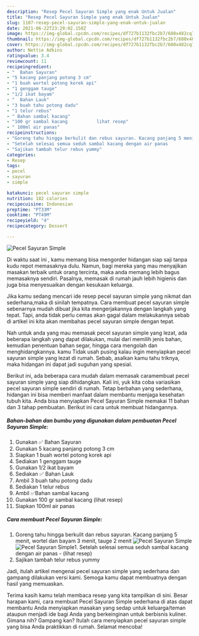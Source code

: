 ```yaml
---
description: "Resep Pecel Sayuran Simple yang enak Untuk Jualan"
title: "Resep Pecel Sayuran Simple yang enak Untuk Jualan"
slug: 1107-resep-pecel-sayuran-simple-yang-enak-untuk-jualan
date: 2021-06-22T23:29:02.158Z
image: https://img-global.cpcdn.com/recipes/df727b1132fbc2b7/680x482cq70/pecel-sayuran-simple-foto-resep-utama.jpg
thumbnail: https://img-global.cpcdn.com/recipes/df727b1132fbc2b7/680x482cq70/pecel-sayuran-simple-foto-resep-utama.jpg
cover: https://img-global.cpcdn.com/recipes/df727b1132fbc2b7/680x482cq70/pecel-sayuran-simple-foto-resep-utama.jpg
author: Nettie Adkins
ratingvalue: 3.4
reviewcount: 11
recipeingredient:
- "  Bahan Sayuran"
- "5 kacang panjang potong 3 cm"
- "1 buah wortel potong korek api"
- "1 genggam tauge"
- "1/2 ikat bayam"
- "  Bahan Lauk"
- "3 buah tahu potong dadu"
- "1 telur rebus"
- " Bahan sambal kacang"
- "100 gr sambal kacang           lihat resep"
- " 100ml air panas"
recipeinstructions:
- "Goreng tahu hingga berkulit dan rebus sayuran. Kacang panjang 5 menit, wortel dan bayam 3 menit, tauge 2 menit"
- "Setelah selesai semua seduh sambal kacang dengan air panas           (lihat resep)"
- "Sajikan tambah telur rebus yummy"
categories:
- Resep
tags:
- pecel
- sayuran
- simple

katakunci: pecel sayuran simple 
nutrition: 182 calories
recipecuisine: Indonesian
preptime: "PT33M"
cooktime: "PT49M"
recipeyield: "4"
recipecategory: Dessert

---
```



![Pecel Sayuran Simple](https://img-global.cpcdn.com/recipes/df727b1132fbc2b7/680x482cq70/pecel-sayuran-simple-foto-resep-utama.jpg)

Di waktu  saat ini , kamu memang bisa mengorder hidangan siap saji tanpa kudu repot memasaknya dulu. Namun, bagi mereka yang mau menyajikan masakan terbaik untuk orang tercinta, maka anda memang lebih bagus memasaknya sendiri. Pasalnya, memasak di rumah jauh lebih higienis dan juga bisa menyesuaikan dengan kesukaan keluarga.

Jika kamu sedang mencari ide resep pecel sayuran simple yang nikmat dan sederhana,maka di sinilah tempatnya. Cara membuat pecel sayuran simple  sebenarnya mudah dibuat jika kita mengerjakannya dengan langkah yang tepat. Tapi, anda tidak perlu cemas akan gagal dalam melakukannya 
sebab di artikel ini kita akan membahas pecel sayuran simple dengan tepat.  



Nah untuk anda yang mau memasak pecel sayuran simple yang lezat, ada beberapa langkah yang dapat dilakukan, mulai dari memilih jenis bahan, kemudian penentuan bahan segar, hingga cara mengolah dan menghidangkannya. kamu Tidak usah pusing kalau ingin menyiapkan pecel sayuran simple yang lezat di rumah. Sebab, asalkan kamu  tahu triknya, maka hidangan ini dapat jadi suguhan yang spesial.

Berikut ini, ada beberapa cara mudah dalam memasak caramembuat pecel sayuran simple yang siap dihidangkan. Kali ini, yuk kita coba variasikan pecel sayuran simple sendiri di rumah. Tetap berbahan yang sederhana, hidangan ini bisa memberi manfaat dalam membantu menjaga kesehatan tubuh kita. Anda bisa menyiapkan Pecel Sayuran Simple memakai 11 bahan dan 3 tahap pembuatan. Berikut ini cara untuk membuat hidangannya.

<!--inarticleads1-->

##### Bahan-bahan dan bumbu yang digunakan dalam pembuatan Pecel Sayuran Simple:

1. Gunakan  ✅ Bahan Sayuran
1. Gunakan 5 kacang panjang potong 3 cm
1. Siapkan 1 buah wortel potong korek api
1. Sediakan 1 genggam tauge
1. Gunakan 1/2 ikat bayam
1. Sediakan  ✅ Bahan Lauk
1. Ambil 3 buah tahu potong dadu
1. Sediakan 1 telur rebus
1. Ambil  ✅Bahan sambal kacang
1. Gunakan 100 gr sambal kacang           (lihat resep)
1. Siapkan  100ml air panas




<!--inarticleads2-->

##### Cara membuat Pecel Sayuran Simple:

1. Goreng tahu hingga berkulit dan rebus sayuran. Kacang panjang 5 menit, wortel dan bayam 3 menit, tauge 2 menit
<img src="https://img-global.cpcdn.com/steps/30717e5290904eb3/160x128cq70/pecel-sayuran-simple-langkah-memasak-1-foto.jpg" alt="Pecel Sayuran Simple"><img src="https://img-global.cpcdn.com/steps/097deca6f7435f51/160x128cq70/pecel-sayuran-simple-langkah-memasak-1-foto.jpg" alt="Pecel Sayuran Simple">1. Setelah selesai semua seduh sambal kacang dengan air panas -           (lihat resep)
1. Sajikan tambah telur rebus yummy




Jadi, itulah artikel mengenai  pecel sayuran simple  yang sederhana dan gampang dilakukan versi kami. Semoga kamu dapat membuatnya dengan hasil yang memuaskan. 

Terima kasih kamu telah membaca resep yang kita tampilkan di sini. Besar harapan kami, cara membuat  Pecel Sayuran Simple sederhana di atas dapat membantu Anda menyiapkan masakan yang sedap untuk keluarga/teman ataupun menjadi ide bagi Anda yang berkeinginan untuk berbisnis kuliner. Gimana nih? Gampang kan? Itulah cara menyiapkan pecel sayuran simple yang bisa Anda praktikkan di rumah. Selamat mencoba!

